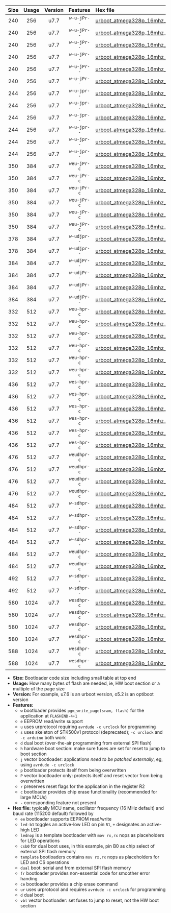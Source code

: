 |Size|Usage|Version|Features|Hex file|
|:-:|:-:|:-:|:-:|:--|
|240|256|u7.7|`w-u-jPr--`|[urboot_atmega328p_16mhz_250000bps_led+b1_ur_vbl.hex](https://raw.githubusercontent.com/stefanrueger/urboot.hex/main/mcus/atmega328p/fcpu_16mhz/250000_bps/urboot_atmega328p_16mhz_250000bps_led+b1_ur_vbl.hex)|
|240|256|u7.7|`w-u-jPr--`|[urboot_atmega328p_16mhz_250000bps_led+b5_ur_vbl.hex](https://raw.githubusercontent.com/stefanrueger/urboot.hex/main/mcus/atmega328p/fcpu_16mhz/250000_bps/urboot_atmega328p_16mhz_250000bps_led+b5_ur_vbl.hex)|
|240|256|u7.7|`w-u-jPr--`|[urboot_atmega328p_16mhz_250000bps_led+d5_ur_vbl.hex](https://raw.githubusercontent.com/stefanrueger/urboot.hex/main/mcus/atmega328p/fcpu_16mhz/250000_bps/urboot_atmega328p_16mhz_250000bps_led+d5_ur_vbl.hex)|
|240|256|u7.7|`w-u-jPr--`|[urboot_atmega328p_16mhz_250000bps_led-b1_ur_vbl.hex](https://raw.githubusercontent.com/stefanrueger/urboot.hex/main/mcus/atmega328p/fcpu_16mhz/250000_bps/urboot_atmega328p_16mhz_250000bps_led-b1_ur_vbl.hex)|
|240|256|u7.7|`w-u-jPr--`|[urboot_atmega328p_16mhz_250000bps_led-d5_ur_vbl.hex](https://raw.githubusercontent.com/stefanrueger/urboot.hex/main/mcus/atmega328p/fcpu_16mhz/250000_bps/urboot_atmega328p_16mhz_250000bps_led-d5_ur_vbl.hex)|
|240|256|u7.7|`w-u-jPr--`|[urboot_atmega328p_16mhz_250000bps_lednop_ur_vbl.hex](https://raw.githubusercontent.com/stefanrueger/urboot.hex/main/mcus/atmega328p/fcpu_16mhz/250000_bps/urboot_atmega328p_16mhz_250000bps_lednop_ur_vbl.hex)|
|244|256|u7.7|`w-u-jpr--`|[urboot_atmega328p_16mhz_250000bps_led+b1_fr_ur_vbl.hex](https://raw.githubusercontent.com/stefanrueger/urboot.hex/main/mcus/atmega328p/fcpu_16mhz/250000_bps/urboot_atmega328p_16mhz_250000bps_led+b1_fr_ur_vbl.hex)|
|244|256|u7.7|`w-u-jpr--`|[urboot_atmega328p_16mhz_250000bps_led+b5_fr_ur_vbl.hex](https://raw.githubusercontent.com/stefanrueger/urboot.hex/main/mcus/atmega328p/fcpu_16mhz/250000_bps/urboot_atmega328p_16mhz_250000bps_led+b5_fr_ur_vbl.hex)|
|244|256|u7.7|`w-u-jpr--`|[urboot_atmega328p_16mhz_250000bps_led+d5_fr_ur_vbl.hex](https://raw.githubusercontent.com/stefanrueger/urboot.hex/main/mcus/atmega328p/fcpu_16mhz/250000_bps/urboot_atmega328p_16mhz_250000bps_led+d5_fr_ur_vbl.hex)|
|244|256|u7.7|`w-u-jpr--`|[urboot_atmega328p_16mhz_250000bps_led-b1_fr_ur_vbl.hex](https://raw.githubusercontent.com/stefanrueger/urboot.hex/main/mcus/atmega328p/fcpu_16mhz/250000_bps/urboot_atmega328p_16mhz_250000bps_led-b1_fr_ur_vbl.hex)|
|244|256|u7.7|`w-u-jpr--`|[urboot_atmega328p_16mhz_250000bps_led-d5_fr_ur_vbl.hex](https://raw.githubusercontent.com/stefanrueger/urboot.hex/main/mcus/atmega328p/fcpu_16mhz/250000_bps/urboot_atmega328p_16mhz_250000bps_led-d5_fr_ur_vbl.hex)|
|244|256|u7.7|`w-u-jpr--`|[urboot_atmega328p_16mhz_250000bps_lednop_fr_ur_vbl.hex](https://raw.githubusercontent.com/stefanrueger/urboot.hex/main/mcus/atmega328p/fcpu_16mhz/250000_bps/urboot_atmega328p_16mhz_250000bps_lednop_fr_ur_vbl.hex)|
|350|384|u7.7|`weu-jPr-c`|[urboot_atmega328p_16mhz_250000bps_ee_led+b1_fr_ce_ur_vbl.hex](https://raw.githubusercontent.com/stefanrueger/urboot.hex/main/mcus/atmega328p/fcpu_16mhz/250000_bps/urboot_atmega328p_16mhz_250000bps_ee_led+b1_fr_ce_ur_vbl.hex)|
|350|384|u7.7|`weu-jPr-c`|[urboot_atmega328p_16mhz_250000bps_ee_led+b5_fr_ce_ur_vbl.hex](https://raw.githubusercontent.com/stefanrueger/urboot.hex/main/mcus/atmega328p/fcpu_16mhz/250000_bps/urboot_atmega328p_16mhz_250000bps_ee_led+b5_fr_ce_ur_vbl.hex)|
|350|384|u7.7|`weu-jPr-c`|[urboot_atmega328p_16mhz_250000bps_ee_led+d5_fr_ce_ur_vbl.hex](https://raw.githubusercontent.com/stefanrueger/urboot.hex/main/mcus/atmega328p/fcpu_16mhz/250000_bps/urboot_atmega328p_16mhz_250000bps_ee_led+d5_fr_ce_ur_vbl.hex)|
|350|384|u7.7|`weu-jPr-c`|[urboot_atmega328p_16mhz_250000bps_ee_led-b1_fr_ce_ur_vbl.hex](https://raw.githubusercontent.com/stefanrueger/urboot.hex/main/mcus/atmega328p/fcpu_16mhz/250000_bps/urboot_atmega328p_16mhz_250000bps_ee_led-b1_fr_ce_ur_vbl.hex)|
|350|384|u7.7|`weu-jPr-c`|[urboot_atmega328p_16mhz_250000bps_ee_led-d5_fr_ce_ur_vbl.hex](https://raw.githubusercontent.com/stefanrueger/urboot.hex/main/mcus/atmega328p/fcpu_16mhz/250000_bps/urboot_atmega328p_16mhz_250000bps_ee_led-d5_fr_ce_ur_vbl.hex)|
|350|384|u7.7|`weu-jPr-c`|[urboot_atmega328p_16mhz_250000bps_ee_lednop_fr_ce_ur_vbl.hex](https://raw.githubusercontent.com/stefanrueger/urboot.hex/main/mcus/atmega328p/fcpu_16mhz/250000_bps/urboot_atmega328p_16mhz_250000bps_ee_lednop_fr_ce_ur_vbl.hex)|
|378|384|u7.7|`w-udjpr--`|[urboot_atmega328p_16mhz_250000bps_led+b1_csd5_dual_ur_vbl.hex](https://raw.githubusercontent.com/stefanrueger/urboot.hex/main/mcus/atmega328p/fcpu_16mhz/250000_bps/urboot_atmega328p_16mhz_250000bps_led+b1_csd5_dual_ur_vbl.hex)|
|378|384|u7.7|`w-udjpr--`|[urboot_atmega328p_16mhz_250000bps_template_dual_ur_vbl.hex](https://raw.githubusercontent.com/stefanrueger/urboot.hex/main/mcus/atmega328p/fcpu_16mhz/250000_bps/urboot_atmega328p_16mhz_250000bps_template_dual_ur_vbl.hex)|
|384|384|u7.7|`w-udjPr--`|[urboot_atmega328p_16mhz_250000bps_led+b1_csb0_dual_ur_vbl.hex](https://raw.githubusercontent.com/stefanrueger/urboot.hex/main/mcus/atmega328p/fcpu_16mhz/250000_bps/urboot_atmega328p_16mhz_250000bps_led+b1_csb0_dual_ur_vbl.hex)|
|384|384|u7.7|`w-udjPr--`|[urboot_atmega328p_16mhz_250000bps_led+d5_csb0_dual_ur_vbl.hex](https://raw.githubusercontent.com/stefanrueger/urboot.hex/main/mcus/atmega328p/fcpu_16mhz/250000_bps/urboot_atmega328p_16mhz_250000bps_led+d5_csb0_dual_ur_vbl.hex)|
|384|384|u7.7|`w-udjPr--`|[urboot_atmega328p_16mhz_250000bps_led-b1_csb0_dual_ur_vbl.hex](https://raw.githubusercontent.com/stefanrueger/urboot.hex/main/mcus/atmega328p/fcpu_16mhz/250000_bps/urboot_atmega328p_16mhz_250000bps_led-b1_csb0_dual_ur_vbl.hex)|
|384|384|u7.7|`w-udjPr--`|[urboot_atmega328p_16mhz_250000bps_led-d5_csb0_dual_ur_vbl.hex](https://raw.githubusercontent.com/stefanrueger/urboot.hex/main/mcus/atmega328p/fcpu_16mhz/250000_bps/urboot_atmega328p_16mhz_250000bps_led-d5_csb0_dual_ur_vbl.hex)|
|332|512|u7.7|`weu-hpr-c`|[urboot_atmega328p_16mhz_250000bps_ee_led+b1_fr_ce_ur.hex](https://raw.githubusercontent.com/stefanrueger/urboot.hex/main/mcus/atmega328p/fcpu_16mhz/250000_bps/urboot_atmega328p_16mhz_250000bps_ee_led+b1_fr_ce_ur.hex)|
|332|512|u7.7|`weu-hpr-c`|[urboot_atmega328p_16mhz_250000bps_ee_led+b5_fr_ce_ur.hex](https://raw.githubusercontent.com/stefanrueger/urboot.hex/main/mcus/atmega328p/fcpu_16mhz/250000_bps/urboot_atmega328p_16mhz_250000bps_ee_led+b5_fr_ce_ur.hex)|
|332|512|u7.7|`weu-hpr-c`|[urboot_atmega328p_16mhz_250000bps_ee_led+d5_fr_ce_ur.hex](https://raw.githubusercontent.com/stefanrueger/urboot.hex/main/mcus/atmega328p/fcpu_16mhz/250000_bps/urboot_atmega328p_16mhz_250000bps_ee_led+d5_fr_ce_ur.hex)|
|332|512|u7.7|`weu-hpr-c`|[urboot_atmega328p_16mhz_250000bps_ee_led-b1_fr_ce_ur.hex](https://raw.githubusercontent.com/stefanrueger/urboot.hex/main/mcus/atmega328p/fcpu_16mhz/250000_bps/urboot_atmega328p_16mhz_250000bps_ee_led-b1_fr_ce_ur.hex)|
|332|512|u7.7|`weu-hpr-c`|[urboot_atmega328p_16mhz_250000bps_ee_led-d5_fr_ce_ur.hex](https://raw.githubusercontent.com/stefanrueger/urboot.hex/main/mcus/atmega328p/fcpu_16mhz/250000_bps/urboot_atmega328p_16mhz_250000bps_ee_led-d5_fr_ce_ur.hex)|
|332|512|u7.7|`weu-hpr-c`|[urboot_atmega328p_16mhz_250000bps_ee_lednop_fr_ce_ur.hex](https://raw.githubusercontent.com/stefanrueger/urboot.hex/main/mcus/atmega328p/fcpu_16mhz/250000_bps/urboot_atmega328p_16mhz_250000bps_ee_lednop_fr_ce_ur.hex)|
|436|512|u7.7|`wes-hpr-c`|[urboot_atmega328p_16mhz_250000bps_ee_led+b1_fr_ce.hex](https://raw.githubusercontent.com/stefanrueger/urboot.hex/main/mcus/atmega328p/fcpu_16mhz/250000_bps/urboot_atmega328p_16mhz_250000bps_ee_led+b1_fr_ce.hex)|
|436|512|u7.7|`wes-hpr-c`|[urboot_atmega328p_16mhz_250000bps_ee_led+b5_fr_ce.hex](https://raw.githubusercontent.com/stefanrueger/urboot.hex/main/mcus/atmega328p/fcpu_16mhz/250000_bps/urboot_atmega328p_16mhz_250000bps_ee_led+b5_fr_ce.hex)|
|436|512|u7.7|`wes-hpr-c`|[urboot_atmega328p_16mhz_250000bps_ee_led+d5_fr_ce.hex](https://raw.githubusercontent.com/stefanrueger/urboot.hex/main/mcus/atmega328p/fcpu_16mhz/250000_bps/urboot_atmega328p_16mhz_250000bps_ee_led+d5_fr_ce.hex)|
|436|512|u7.7|`wes-hpr-c`|[urboot_atmega328p_16mhz_250000bps_ee_led-b1_fr_ce.hex](https://raw.githubusercontent.com/stefanrueger/urboot.hex/main/mcus/atmega328p/fcpu_16mhz/250000_bps/urboot_atmega328p_16mhz_250000bps_ee_led-b1_fr_ce.hex)|
|436|512|u7.7|`wes-hpr-c`|[urboot_atmega328p_16mhz_250000bps_ee_led-d5_fr_ce.hex](https://raw.githubusercontent.com/stefanrueger/urboot.hex/main/mcus/atmega328p/fcpu_16mhz/250000_bps/urboot_atmega328p_16mhz_250000bps_ee_led-d5_fr_ce.hex)|
|436|512|u7.7|`wes-hpr-c`|[urboot_atmega328p_16mhz_250000bps_ee_lednop_fr_ce.hex](https://raw.githubusercontent.com/stefanrueger/urboot.hex/main/mcus/atmega328p/fcpu_16mhz/250000_bps/urboot_atmega328p_16mhz_250000bps_ee_lednop_fr_ce.hex)|
|476|512|u7.7|`weudhpr-c`|[urboot_atmega328p_16mhz_250000bps_ee_led+b1_csb0_dual_fr_ce_ur.hex](https://raw.githubusercontent.com/stefanrueger/urboot.hex/main/mcus/atmega328p/fcpu_16mhz/250000_bps/urboot_atmega328p_16mhz_250000bps_ee_led+b1_csb0_dual_fr_ce_ur.hex)|
|476|512|u7.7|`weudhpr-c`|[urboot_atmega328p_16mhz_250000bps_ee_led+d5_csb0_dual_fr_ce_ur.hex](https://raw.githubusercontent.com/stefanrueger/urboot.hex/main/mcus/atmega328p/fcpu_16mhz/250000_bps/urboot_atmega328p_16mhz_250000bps_ee_led+d5_csb0_dual_fr_ce_ur.hex)|
|476|512|u7.7|`weudhpr-c`|[urboot_atmega328p_16mhz_250000bps_ee_led-b1_csb0_dual_fr_ce_ur.hex](https://raw.githubusercontent.com/stefanrueger/urboot.hex/main/mcus/atmega328p/fcpu_16mhz/250000_bps/urboot_atmega328p_16mhz_250000bps_ee_led-b1_csb0_dual_fr_ce_ur.hex)|
|476|512|u7.7|`weudhpr-c`|[urboot_atmega328p_16mhz_250000bps_ee_led-d5_csb0_dual_fr_ce_ur.hex](https://raw.githubusercontent.com/stefanrueger/urboot.hex/main/mcus/atmega328p/fcpu_16mhz/250000_bps/urboot_atmega328p_16mhz_250000bps_ee_led-d5_csb0_dual_fr_ce_ur.hex)|
|484|512|u7.7|`w-sdhpr--`|[urboot_atmega328p_16mhz_250000bps_led+b1_csb0_dual_fr.hex](https://raw.githubusercontent.com/stefanrueger/urboot.hex/main/mcus/atmega328p/fcpu_16mhz/250000_bps/urboot_atmega328p_16mhz_250000bps_led+b1_csb0_dual_fr.hex)|
|484|512|u7.7|`w-sdhpr--`|[urboot_atmega328p_16mhz_250000bps_led+d5_csb0_dual_fr.hex](https://raw.githubusercontent.com/stefanrueger/urboot.hex/main/mcus/atmega328p/fcpu_16mhz/250000_bps/urboot_atmega328p_16mhz_250000bps_led+d5_csb0_dual_fr.hex)|
|484|512|u7.7|`w-sdhpr--`|[urboot_atmega328p_16mhz_250000bps_led-b1_csb0_dual_fr.hex](https://raw.githubusercontent.com/stefanrueger/urboot.hex/main/mcus/atmega328p/fcpu_16mhz/250000_bps/urboot_atmega328p_16mhz_250000bps_led-b1_csb0_dual_fr.hex)|
|484|512|u7.7|`w-sdhpr--`|[urboot_atmega328p_16mhz_250000bps_led-d5_csb0_dual_fr.hex](https://raw.githubusercontent.com/stefanrueger/urboot.hex/main/mcus/atmega328p/fcpu_16mhz/250000_bps/urboot_atmega328p_16mhz_250000bps_led-d5_csb0_dual_fr.hex)|
|484|512|u7.7|`weudhpr-c`|[urboot_atmega328p_16mhz_250000bps_ee_led+b1_csd5_dual_fr_ce_ur.hex](https://raw.githubusercontent.com/stefanrueger/urboot.hex/main/mcus/atmega328p/fcpu_16mhz/250000_bps/urboot_atmega328p_16mhz_250000bps_ee_led+b1_csd5_dual_fr_ce_ur.hex)|
|484|512|u7.7|`weudhpr-c`|[urboot_atmega328p_16mhz_250000bps_ee_template_dual_fr_ce_ur.hex](https://raw.githubusercontent.com/stefanrueger/urboot.hex/main/mcus/atmega328p/fcpu_16mhz/250000_bps/urboot_atmega328p_16mhz_250000bps_ee_template_dual_fr_ce_ur.hex)|
|492|512|u7.7|`w-sdhpr--`|[urboot_atmega328p_16mhz_250000bps_led+b1_csd5_dual_fr.hex](https://raw.githubusercontent.com/stefanrueger/urboot.hex/main/mcus/atmega328p/fcpu_16mhz/250000_bps/urboot_atmega328p_16mhz_250000bps_led+b1_csd5_dual_fr.hex)|
|492|512|u7.7|`w-sdhpr--`|[urboot_atmega328p_16mhz_250000bps_template_dual_fr.hex](https://raw.githubusercontent.com/stefanrueger/urboot.hex/main/mcus/atmega328p/fcpu_16mhz/250000_bps/urboot_atmega328p_16mhz_250000bps_template_dual_fr.hex)|
|580|1024|u7.7|`wesdhpr-c`|[urboot_atmega328p_16mhz_250000bps_ee_led+b1_csb0_dual_fr_ce.hex](https://raw.githubusercontent.com/stefanrueger/urboot.hex/main/mcus/atmega328p/fcpu_16mhz/250000_bps/urboot_atmega328p_16mhz_250000bps_ee_led+b1_csb0_dual_fr_ce.hex)|
|580|1024|u7.7|`wesdhpr-c`|[urboot_atmega328p_16mhz_250000bps_ee_led+d5_csb0_dual_fr_ce.hex](https://raw.githubusercontent.com/stefanrueger/urboot.hex/main/mcus/atmega328p/fcpu_16mhz/250000_bps/urboot_atmega328p_16mhz_250000bps_ee_led+d5_csb0_dual_fr_ce.hex)|
|580|1024|u7.7|`wesdhpr-c`|[urboot_atmega328p_16mhz_250000bps_ee_led-b1_csb0_dual_fr_ce.hex](https://raw.githubusercontent.com/stefanrueger/urboot.hex/main/mcus/atmega328p/fcpu_16mhz/250000_bps/urboot_atmega328p_16mhz_250000bps_ee_led-b1_csb0_dual_fr_ce.hex)|
|580|1024|u7.7|`wesdhpr-c`|[urboot_atmega328p_16mhz_250000bps_ee_led-d5_csb0_dual_fr_ce.hex](https://raw.githubusercontent.com/stefanrueger/urboot.hex/main/mcus/atmega328p/fcpu_16mhz/250000_bps/urboot_atmega328p_16mhz_250000bps_ee_led-d5_csb0_dual_fr_ce.hex)|
|588|1024|u7.7|`wesdhpr-c`|[urboot_atmega328p_16mhz_250000bps_ee_led+b1_csd5_dual_fr_ce.hex](https://raw.githubusercontent.com/stefanrueger/urboot.hex/main/mcus/atmega328p/fcpu_16mhz/250000_bps/urboot_atmega328p_16mhz_250000bps_ee_led+b1_csd5_dual_fr_ce.hex)|
|588|1024|u7.7|`wesdhpr-c`|[urboot_atmega328p_16mhz_250000bps_ee_template_dual_fr_ce.hex](https://raw.githubusercontent.com/stefanrueger/urboot.hex/main/mcus/atmega328p/fcpu_16mhz/250000_bps/urboot_atmega328p_16mhz_250000bps_ee_template_dual_fr_ce.hex)|

- **Size:** Bootloader code size including small table at top end
- **Usage:** How many bytes of flash are needed, ie, HW boot section or a multiple of the page size
- **Version:** For example, u7.6 is an urboot version, o5.2 is an optiboot version
- **Features:**
  + `w` bootloader provides `pgm_write_page(sram, flash)` for the application at `FLASHEND-4+1`
  + `e` EEPROM read/write support
  + `u` uses urprotocol requiring `avrdude -c urclock` for programming
  + `s` uses skeleton of STK500v1 protocol (deprecated); `-c urclock` and `-c arduino` both work
  + `d` dual boot (over-the-air programming from external SPI flash)
  + `h` hardware boot section: make sure fuses are set for reset to jump to boot section
  + `j` vector bootloader: applications *need to be patched externally*, eg, using `avrdude -c urclock`
  + `p` bootloader protects itself from being overwritten
  + `P` vector bootloader only: protects itself and reset vector from being overwritten
  + `r` preserves reset flags for the application in the register R2
  + `c` bootloader provides chip erase functionality (recommended for large MCUs)
  + `-` corresponding feature not present
- **Hex file:** typically MCU name, oscillator frequency (16 MHz default) and baud rate (115200 default) followed by
  + `ee` bootloader supports EEPROM read/write
  + `led-b1` toggles an active-low LED on pin `B1`, `+` designates an active-high LED
  + `lednop` is a template bootloader with `mov rx,rx` nops as placeholders for LED operations
  + `csb0` for dual boot uses, in this example, pin B0 as chip select of external SPI flash memory
  + `template` bootloaders contains `mov rx,rx` nops as placeholders for LED and CS operations
  + `dual` boot: serial and from external SPI flash memory
  + `fr` bootloader provides non-essential code for smoother error handing
  + `ce` bootloader provides a chip erase command
  + `ur` uses urprotocol and requires `avrdude -c urclock` for programming
  + `d` dual boot
  + `vbl` vector bootloader: set fuses to jump to reset, not the HW boot section
